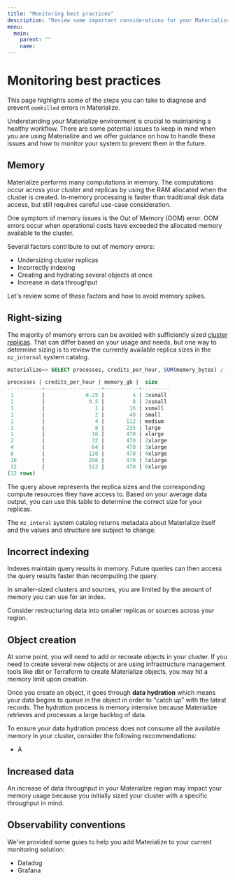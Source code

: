 ```yaml
---
title: "Monitoring best practices"
description: "Review some important considerations for your Materialize resources"
menu:
  main:
    parent: ""
    name: 
---
```


# Monitoring best practices

This page highlights some of the steps you can take to diagnose and prevent
`oomkilled` errors in Materialize.

Understanding your Materialize environment is crucial to maintaining a healthy
workflow. There are some potential issues to keep in mind when you are using
Materialize and we offer guidance on how to handle these issues and how to
monitor your system to prevent them in the future.

## Memory

Materialize performs many computations in memory. The computations occur across
your cluster and replicas by using the RAM allocated when the cluster is
created. In-memory processing is faster than traditional disk data access, but
still requires careful use-case consideration.

One symptom of memory issues is the Out of Memory (OOM) error. OOM errors occur
when operational costs have exceeded the allocated memory available to the
cluster. 

Several factors contribute to out of memory errors:

- Undersizing cluster replicas
- Incorrectly indexing
- Creating and hydrating several objects at once
- Increase in data throughput

Let's review some of these factors and how to avoid memory spikes.

## Right-sizing

The majority of memory errors can be avoided with sufficiently sized [cluster replicas](https://materialize.com/docs/sql/create-cluster-replica/#sizes).
That can differ based on your usage and needs, but one way to determine sizing
is to review the currently available replica sizes in the `mz_internal` system
catalog.

```sql
materialize=> SELECT processes, credits_per_hour, SUM(memory_bytes) / (1024.0 * 1024.0 * 1024.0) AS memory_gb, size FROM mz_internal.mz_cluster_replica_sizes GROUP BY 1, credits_per_hour, size ORDER BY credits_per_hour;

processes | credits_per_hour | memory_gb |  size
-----------+------------------+-----------+---------
 1         |             0.25 |         4 | 3xsmall
 1         |              0.5 |         8 | 2xsmall
 1         |                1 |        16 | xsmall
 1         |                2 |        48 | small
 1         |                4 |       112 | medium
 1         |                8 |       235 | large
 1         |               16 |       470 | xlarge
 2         |               32 |       470 | 2xlarge
 4         |               64 |       470 | 3xlarge
 8         |              128 |       470 | 4xlarge
 16        |              256 |       470 | 5xlarge
 32        |              512 |       470 | 6xlarge
(12 rows)
```

The query above represents the replica sizes and the corresponding compute
resources they have access to. Based on your average data output, you can use
this table to determine the correct size for your replicas.

The `mz_interal` system catalog returns metadata about Materialize itself and
the values and structure are subject to change.

## Incorrect indexing

Indexes maintain query results in memory. Future queries can then access
the query results faster than recomputing the query.

In smaller-sized clusters and sources, you are limited by the amount of memory you can use
for an index.

Consider restructuring data into smaller replicas or sources across your region.

## Object creation

At some point, you will need to add or recreate objects in your cluster. If you
need to create several new objects or are using infrastructure management tools
like dbt or Terraform to create Materialize objects, you may hit a memory limit
upon creation.

Once you create an object, it goes through **data hydration** which means your
data begins to queue in the object in order to "catch up" with the latest
records. The hydration process is memory intensive because Materialize retrieves
and processes a large backlog of data.

To ensure your data hydration process does not consume all the available memory
in your cluster, consider the following recommendations:

- A

## Increased data

An increase of data throughput in your Materialize region may impact your memory
usage because you initially sized your cluster with a specific throughput in
mind.

## Observability conventions

We've provided some guies to help you add Materialize to your current monitoring
solution:

- Datadog
- Grafana
